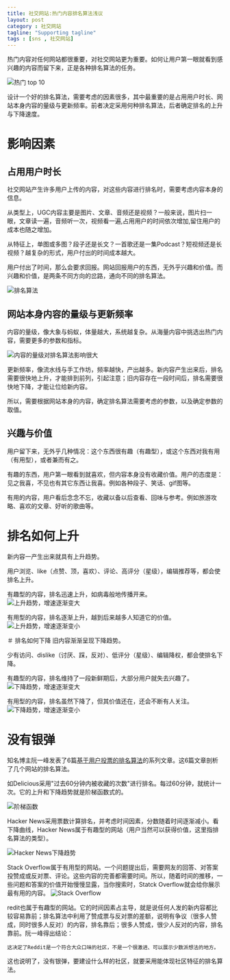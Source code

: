 ```yaml
---
title: 社交网站:热门内容排名算法浅议
layout: post
category : 社交网站
tagline: "Supporting tagline"
tags : [sns , 社交网站]
---
```

热门内容对任何网站都很重要，对社交网站更为重要。如何让用户第一眼就看到感兴趣的内容而留下来，正是各种排名算法的任务。

![热门 top 10](http://spetacular.github.io/images/2016/top-10.png)

设计一个好的排名算法，需要考虑的因素很多，其中最重要的是占用用户时长、网站本身内容的量级与更新频率。前者决定采用何种排名算法，后者确定排名的上升与下降速度。

# 影响因素

## 占用用户时长
社交网站产生许多用户上传的内容，对这些内容进行排名时，需要考虑内容本身的信息。

从类型上，UGC内容主要是图片、文章、音频还是视频？一般来说，图片扫一眼，文章读一遍，音频听一次，视频看一遍,占用用户的时间依次增加,留住用户的成本也随之增加。

从特征上，单图或多图？段子还是长文？一首歌还是一集Podcast？短视频还是长视频？越复杂的形式，用户付出的时间成本越大。

用户付出了时间，那么会要求回报。网站回报用户的东西，无外乎兴趣和价值。而兴趣和价值，是两条不同方向的岔路，通向不同的排名算法。

![排名算法](http://spetacular.github.io/images/2016/cross-road.jpg)

## 网站本身内容的量级与更新频率

内容的量级，像大象与蚂蚁，体量越大，系统越复杂。从海量内容中挑选出热门内容，需要更多的参数和指标。

![内容的量级对排名算法影响很大](http://spetacular.github.io/images/2016/ele-ant.jpg)

更新频率，像流水线与手工作坊，频率越快，产出越多。新内容产生出来后，排名需要很快地上升，才能排到前列，引起注意；旧内容存在一段时间后，排名需要很快地下降，才能让位给新内容。

所以，需要根据网站本身的内容，确定排名算法需要考虑的参数，以及确定参数的取值。

## 兴趣与价值
用户留下来，无外乎几种情况：这个东西很有趣（有趣型），或这个东西对我有用（有用型），或者兼而有之。

有趣的东西，用户第一眼看到就喜欢，但内容本身没有收藏价值。用户的态度是：见之我喜，不见也有其它东西让我喜。例如各种段子、笑话、gif图等。

有用的内容，用户看后念念不忘，收藏以备以后查看、回味与参考。例如旅游攻略、喜欢的文章、好听的歌曲等。

# 排名如何上升
新内容一产生出来就具有上升趋势。

用户浏览、like（点赞、顶，喜欢）、评论、高评分（星级），编辑推荐等，都会使排名上升。

有趣型的内容，排名迅速上升，如病毒般地传播开来。
![上升趋势，增速逐渐变大](http://spetacular.github.io/images/2016/up_1.png)

有用型的内容，排名逐渐上升，越到后来越多人知道它的价值。
![上升趋势，增速逐渐变小](http://spetacular.github.io/images/2016/up_2.png)

＃ 排名如何下降
旧内容渐渐呈现下降趋势。

少有访问、dislike（讨厌、踩，反对）、低评分（星级）、编辑降权，都会使排名下降。

有趣型的内容，排名维持了一段新鲜期后，大部分用户就失去兴趣了。
![下降趋势，增速逐渐变大](http://spetacular.github.io/images/2016/down_1.png)

有用型的内容，排名虽然下降了，但其价值还在，还会不断有人关注。
![下降趋势，增速逐渐变小](http://spetacular.github.io/images/2016/down_2.png)

# 没有银弹
知名博主阮一峰发表了6篇[基于用户投票的排名算法](http://www.ruanyifeng.com/blog/it/algorithm/ "基于用户投票的排名算法")的系列文章。这6篇文章剖析了几个网站的排名算法。

如Delicious采用"过去60分钟内被收藏的次数"进行排名。每过60分钟，就统计一次。它的上升和下降趋势就是阶梯函数式的。

![阶梯函数](http://spetacular.github.io/images/2016/step_function.gif)

Hacker News采用票数计算排名，并考虑时间因素，分数随着时间逐渐减小。看下降曲线，Hacker News属于有趣型的网站（用户当然可以获得价值，这里指排名算法的类型）。

![Hacker News下降趋势](http://spetacular.github.io/images/2016/ruanyifeng_hacknews.png)

Stack Overflow属于有用型的网站。一个问题提出后，需要网友的回答、对答案投赞成或反对票、评论。这些内容的完善都需要时间。所以，随着时间的推移，一些问题和答案的价值开始慢慢显露，当你搜索时，Statck Overflow就会给你展示最有用的内容。
![Stack Overflow](http://ww1.sinaimg.cn/mw690/40dfde6fjw1f1m9pxx416j20go0lwgov.jpg)

redit也属于有趣型的网站。它的时间因素占主导，就是说任何人发的新内容都比较容易靠前；排名算法中利用了赞成票与反对票的差额，说明有争议（很多人赞成，同时很多人反对）的内容，排名靠后；很多人赞成，很少人反对的内容，排名靠前。阮一峰得出结论：

	
	这决定了Reddit是一个符合大众口味的社区，不是一个很激进、可以展示少数派想法的地方。

这也说明了，没有银弹，要建设什么样的社区，就要采用能体现社区特征的排名算法。








